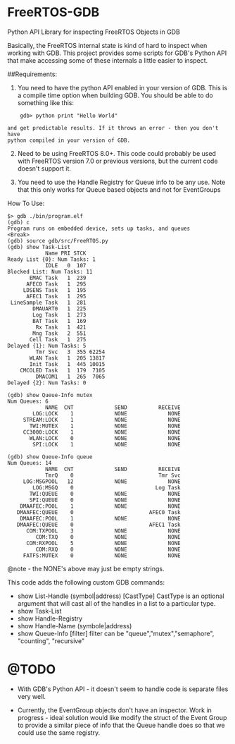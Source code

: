 FreeRTOS-GDB
============

Python API Library for inspecting FreeRTOS Objects in GDB

Basically, the FreeRTOS internal state is kind of hard to inspect 
when working with GDB. This project provides some scripts for GDB's 
Python API that make accessing some of these internals a little easier
to inspect. 

##Requirements: 

1. You need to have the python API enabled in your version of GDB. This is a 
    compile time option when building GDB. You should be able to do something
	  like this: 
```
	gdb> python print "Hello World" 
```
	and get predictable results. If it throws an error - then you don't have 
	python compiled in your version of GDB.

2. Need to be using FreeRTOS 8.0+. This code could probably be used with FreeRTOS
    version 7.0 or previous versions, but the current code doesn't support it.

3. You need to use the Handle Registry for Queue info to be any use.
    Note that this only works for Queue based objects and not 
    for EventGroups 

How To Use: 
```
$> gdb ./bin/program.elf 
(gdb) c 
Program runs on embedded device, sets up tasks, and queues 
<Break>
(gdb) source gdb/src/FreeRTOS.py 
(gdb) show Task-List
            Name PRI STCK
Ready List {0}: Num Tasks: 1
            IDLE   0  107
Blocked List: Num Tasks: 11
       EMAC Task   1  239
      AFEC0 Task   1  295
     LDSENS Task   1  195
      AFEC1 Task   1  295
 LineSample Task   1  281
        DMAUART0   1  225
        Log Task   1  273
        BAT Task   1  169
         Rx Task   1  421
        Mng Task   2  551
       Cell Task   1  275
Delayed {1}: Num Tasks: 5
         Tmr Svc   3  355 62254
       WLAN Task   1  205 13817
       Init Task   1  445 10015
    CMCOLED Task   1  179  7105
         DMACOM1   1  265  7065
Delayed {2}: Num Tasks: 0

(gdb) show Queue-Info mutex
Num Queues: 6
            NAME  CNT             SEND          RECEIVE
        LOG:LOCK    1             NONE             NONE
     STREAM:LOCK    1             NONE             NONE
       TWI:MUTEX    1             NONE             NONE
     CC3000:LOCK    1             NONE             NONE
       WLAN:LOCK    0             NONE             NONE
        SPI:LOCK    1             NONE             NONE

(gdb) show Queue-Info queue
Num Queues: 14
            NAME  CNT             SEND          RECEIVE
            TmrQ    0                           Tmr Svc
     LOG:MSGPOOL   12             NONE             NONE
        LOG:MSGQ    0                          Log Task
       TWI:QUEUE    0             NONE             NONE
       SPI:QUEUE    0             NONE             NONE
    DMAAFEC:POOL    1             NONE             NONE
   DMAAFEC:QUEUE    0                        AFEC0 Task
    DMAAFEC:POOL    1             NONE             NONE
   DMAAFEC:QUEUE    0                        AFEC1 Task
      COM:TXPOOL    3             NONE             NONE
         COM:TXQ    0             NONE             NONE
      COM:RXPOOL    5             NONE             NONE
         COM:RXQ    0             NONE             NONE
     FATFS:MUTEX    0             NONE             NONE

```

@note - the NONE's above may just be empty strings.

This code adds the following custom GDB commands: 

* show List-Handle (symbol|address) [CastType]
	CastType is an optional argument that will cast all of the 
	handles in a list to a particular type. 
* show Task-List
* show Handle-Registry
* show Handle-Name  (symbole|address) 
* show Queue-Info [filter]
   filter can be "queue","mutex","semaphore", "counting", "recursive"



@TODO
=====

* With GDB's Python API - it doesn't seem to handle code is separate
    files very well. 

* Currently, the EventGroup objects don't have an inspector. 
    Work in progress - ideal solution would like modify the struct
    of the Event Group to provide a similar piece of info that the 
    Queue handle does so that we could use the same registry.
